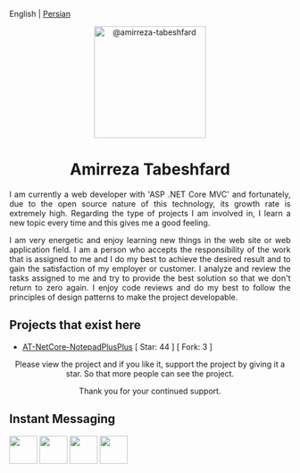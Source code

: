 English | [Persian](./README.fa-IR.md)

<p align="center">
	<img class="avatar rounded-2 avatar-user" src="https://avatars.githubusercontent.com/u/29227919?s=400&amp;u=41be4e9f240b912710db8e9004ad888a293077b1&amp;v=4" width="200" height="200" alt="@amirreza-tabeshfard">
</p>

<h1 align="center">
  Amirreza Tabeshfard
</h1>
<div>
	<p align="justify">
		I am currently a web developer with 'ASP .NET Core MVC' and fortunately, due to the open source nature of this technology, its growth rate is extremely high. Regarding the type of projects I am involved in, I learn a new topic every time and this gives me a good feeling.
	</p>
	<p align="justify">
		I am very energetic and enjoy learning new things in the web site or web application field. I am a person who accepts the responsibility of the work that is assigned to me and I do my best to achieve the desired result and to gain the satisfaction of my employer or customer. I analyze and review the tasks assigned to me and try to provide the best solution so that we don't return to zero again. I enjoy code reviews and do my best to follow the principles of design patterns to make the project developable.
	</p>
</div>

## Projects that exist here
* [AT-NetCore-NotepadPlusPlus](https://github.com/amirreza-tabeshfard/AT-NetCore-NotepadPlusPlus) [ Star: 44 ] [ Fork: 3 ]

<p align="center">
  Please view the project and if you like it, support the project by giving it a star. So that more people can see the project.
</p>
<p align="center">
  Thank you for your continued support.
</p>

## Instant Messaging
<div>
    <a style="text-decoration:none;" href="https://www.instagram.com/amirreza.tabeshfard/" target="_blank" rel="noopener">
			<img src="https://cdn.icon-icons.com/icons2/2858/PNG/512/instagram_ig_logo_icon_181651.png" style="width: 50px; heigth: 50px;" />
		</a>
    <a style="text-decoration:none;" href="https://www.linkedin.com/in/amirreza-tabeshfard/" target="_blank" rel="noopener">
			<img src="https://cdn.icon-icons.com/icons2/2858/PNG/512/in_linkedin_logo_icon_181650.png" style="width: 50px; heigth: 50px;" />
		</a>
    <a style="text-decoration:none;" href="https://join.skype.com/invite/FamxfW2QwJcM" target="_blank" rel="noopener">
			<img src="https://cdn.icon-icons.com/icons2/2858/PNG/512/skype_logo_icon_181646.png" style="width: 50px; heigth: 50px;" />
		</a>
    <a style="text-decoration:none;" href="https://www.facebook.com/amirre.tabeshfard/" target="_blank" rel="noopener">
			<img src="https://cdn.icon-icons.com/icons2/2858/PNG/512/facebook_logo_icon_181652.png" style="width: 50px; heigth: 50px;" />
		</a>
</div>
